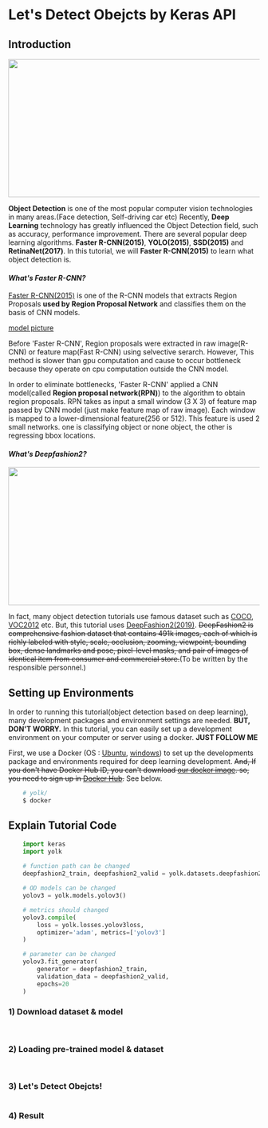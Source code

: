 # Let's Detect Obejcts by Keras API

## Introduction

<p align="center">
    <img width="510" height="276" src = "https://upload.wikimedia.org/wikipedia/commons/3/38/Detected-with-YOLO--Schreibtisch-mit-Objekten.jpg"></p>

__Object Detection__ is one of the most popular computer vision technologies in many areas.(Face detection, Self-driving car etc) Recently, __Deep Learning__ technology has greatly influenced the Object Detection field, such as accuracy, performance improvement. 
There are several popular deep learning algorithms. __Faster R-CNN(2015)__, __YOLO(2015)__, __SSD(2015)__ and __RetinaNet(2017)__. In this tutorial, we will  __Faster R-CNN(2015)__ to learn what object detection is. 

#### _What's Faster R-CNN?_
[Faster R-CNN(2015)](https://arxiv.org/pdf/1506.01497.pdf) is one of the R-CNN models that extracts Region Proposals **used by Region Proposal Network** and classifies them on the basis of CNN models. 

[model picture]()

Before 'Faster R-CNN', Region proposals were extracted in raw image(R-CNN) or feature map(Fast R-CNN) using selvective serarch. However, This method is slower than gpu computation and cause to occur bottleneck because they operate on cpu computation outside the CNN model.

In order to eliminate bottlenecks, 'Faster R-CNN' applied a CNN model(called **Region proposal network(RPN)**) to the algorithm to obtain region proposals. RPN takes as input a small window (3 X 3) of feature map passed by CNN model (just make feature map of raw image). Each window is mapped to a lower-dimensional feature(256 or 512). This feature is used 2 small networks. one is classifying object or none object, the other is regressing bbox locations.

#### _What's Deepfashion2?_

<p align="center">
    <img width="510" height="276" src = "https://raw.githubusercontent.com/switchablenorms/DeepFashion2/master/images/deepfashion2_bigbang.png"></p>

 In fact, many object detection tutorials use famous dataset such as [COCO](http://cocodataset.org/), [VOC2012](http://host.robots.ox.ac.uk/pascal/VOC/voc2012/) etc. But, this tutorial uses [DeepFashion2(2019)](https://arxiv.org/pdf/1901.07973.pdf). ~~DeepFashion2 is comprehensive fashion dataset that contains 491k images, each of which is richly labeled with style, scale, occlusion, zooming, viewpoint, bounding box, dense landmarks and pose, pixel-level masks, and pair of images of identical item from consumer and commercial store.~~(To be written by the responsible personnel.)

## Setting up Environments
In order to running this tutorial(object detection based on deep learning), many development packages and environment settings are needed. **BUT, DON'T WORRY.** In this tutorial, you can easily set up a development environment on your computer or server using a docker. **JUST FOLLOW ME**

First, we use a Docker (OS : [Ubuntu](https://docs.docker.com/install/linux/docker-ce/ubuntu/), [windows](https://docs.docker.com/docker-for-windows/)) to set up the developments package and environments required for deep learning development. ~~And, If you don't have Docker Hub ID, you can't download [our docker image](). so, you need to sign up in [Docker Hub](https://hub.docker.com/).~~ See below.

```bash
    # yolk/
    $ docker 
```

## Explain Tutorial Code

```python
    import keras
    import yolk
    
    # function path can be changed
    deepfashion2_train, deepfashion2_valid = yolk.datasets.deepfashion2()

    # OD models can be changed
    yolov3 = yolk.models.yolov3()

    # metrics should changed
    yolov3.compile(
        loss = yolk.losses.yolov3loss,
        optimizer='adam', metrics=['yolov3']
    )

    # parameter can be changed
    yolov3.fit_generator(
        generator = deepfashion2_train, 
        validation_data = deepfashion2_valid,
        epochs=20
    )
```

### 1) Download dataset & model
```python
    
```

### 2) Loading pre-trained model & dataset

```python
    
```
### 3) Let's Detect Obejcts!
```python
```

### 4) Result